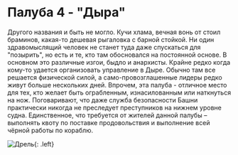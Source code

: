 # Палуба 4 - "Дыра"  

Другого названия и быть не могло. Кучи хлама, вечная вонь от стоил браминов, какая-то дешевая рыгаловка с барной стойкой. Ни один здравомыслящий человек не станет туда даже спускаться для "позырить", но есть и те, кто там обосновался на постоянной основе. В основном 
это различные изгои, быдло и анархисты. Крайне редко когда кому-то удается организовать управление в Дыре. Обычно там все решается физической силой, а само-провозглашенные лидеры редко живут больше нескольких дней. Впрочем, эта палуба - отличное место для тех, кто 
желает быть ограбленным, изнасилованным или наткнуться на нож. Поговаривают, что даже служба безопасности Башни практически никогда не преследует преступников на нижнем уровне судна. Единственное, что требуется от жителей данной палубы – выполнять квоту по поставке 
продовольствия и выполнение всей чёрной работы по кораблю.

![Дрель](https://snag.gy/SE0yag.jpg){: .left}
